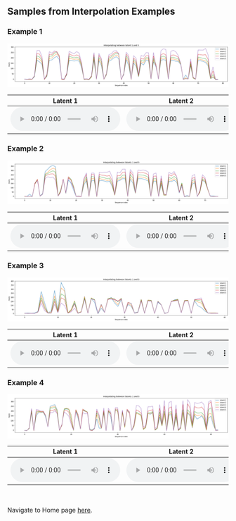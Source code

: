 <!-- exp 1c -->

## Samples from Interpolation Examples


### Example 1

<img src="Experiment1/interpolation_examples/Example1/latent_plot.png" alt="Ex 1 plot">

| Latent 1 | Latent 2 | Latent 3 | Latent 4 | Latent 5 | 
| --- | --- | --- | --- | --- | 
| <audio src="Experiment1/interpolation_examples/Example1/latent1.wav" controls style="width: 250px;"></audio> | <audio src="Experiment1/interpolation_examples/Example1/latent2.wav" controls style="width: 250px;"></audio> | <audio src="Experiment1/interpolation_examples/Example1/latent3.wav" controls style="width: 250px;"></audio> | <audio src="Experiment1/interpolation_examples/Example1/latent4.wav" controls style="width: 250px;"></audio> | <audio src="Experiment1/interpolation_examples/Example1/latent5.wav" controls style="width: 250px;"></audio> |

### Example 2

<img src="Experiment1/interpolation_examples/Example2/latent_plot.png" alt="Ex 2 plot">

| Latent 1 | Latent 2 | Latent 3 | Latent 4 | Latent 5 | 
| --- | --- | --- | --- | --- | 
| <audio src="Experiment1/interpolation_examples/Example2/latent1.wav" controls style="width: 250px;"></audio> | <audio src="Experiment1/interpolation_examples/Example2/latent2.wav" controls style="width: 250px;"></audio> | <audio src="Experiment1/interpolation_examples/Example2/latent3.wav" controls style="width: 250px;"></audio> | <audio src="Experiment1/interpolation_examples/Example2/latent4.wav" controls style="width: 250px;"></audio> | <audio src="Experiment1/interpolation_examples/Example2/latent5.wav" controls style="width: 250px;"></audio> |

### Example 3

<img src="Experiment1/interpolation_examples/Example3/latent_plot.png" alt="Ex 3 plot">

| Latent 1 | Latent 2 | Latent 3 | Latent 4 | Latent 5 | 
| --- | --- | --- | --- | --- | 
| <audio src="Experiment1/interpolation_examples/Example3/latent1.wav" controls style="width: 250px;"></audio> | <audio src="Experiment1/interpolation_examples/Example3/latent2.wav" controls style="width: 250px;"></audio> | <audio src="Experiment1/interpolation_examples/Example3/latent3.wav" controls style="width: 250px;"></audio> | <audio src="Experiment1/interpolation_examples/Example3/latent4.wav" controls style="width: 250px;"></audio> | <audio src="Experiment1/interpolation_examples/Example3/latent5.wav" controls style="width: 250px;"></audio> |

### Example 4

<img src="Experiment1/interpolation_examples/Example4/latent_plot.png" alt="Ex 1 plot">

| Latent 1 | Latent 2 | Latent 3 | Latent 4 | Latent 5 | 
| --- | --- | --- | --- | --- | 
| <audio src="Experiment1/interpolation_examples/Example4/latent1.wav" controls style="width: 250px;"></audio> | <audio src="Experiment1/interpolation_examples/Example4/latent2.wav" controls style="width: 250px;"></audio> | <audio src="Experiment1/interpolation_examples/Example4/latent3.wav" controls style="width: 250px;"></audio> | <audio src="Experiment1/interpolation_examples/Example4/latent4.wav" controls style="width: 250px;"></audio> | <audio src="Experiment1/interpolation_examples/Example4/latent5.wav" controls style="width: 250px;"></audio> |

<br><br>
Navigate to Home page [here](https://d-byrne1.github.io/mscproject/index.html).